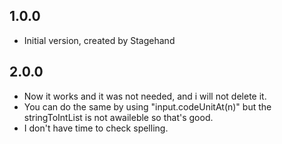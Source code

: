 ## 1.0.0

- Initial version, created by Stagehand

## 2.0.0

- Now it works and it was not needed, and i will not delete it.
- You can do the same by using "input.codeUnitAt(n)" but the stringToIntList is not awaileble so that's good.
- I don't have time to check spelling.
